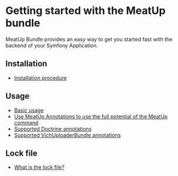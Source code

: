 Getting started with the MeatUp bundle
======================================

MeatUp Bundle provides an easy way to get you started fast with the backend of your Symfony Application.

Installation
------------

* [Installation procedure](installation.md)

Usage
-----
* [Basic usage](https://github.com/interpunkt/meat-up#basic-usage)
* [Use MeatUp Annotations to use the full potential of the MeatUp command](annotations.md)
* [Supported Doctrine annotations](doctrine_supported_annotations.md)
* [Supported VichUploaderBundle annotations](vich_supported_annotations.md)


Lock file
---------
* [What is the lock file?](lock_file.md)
